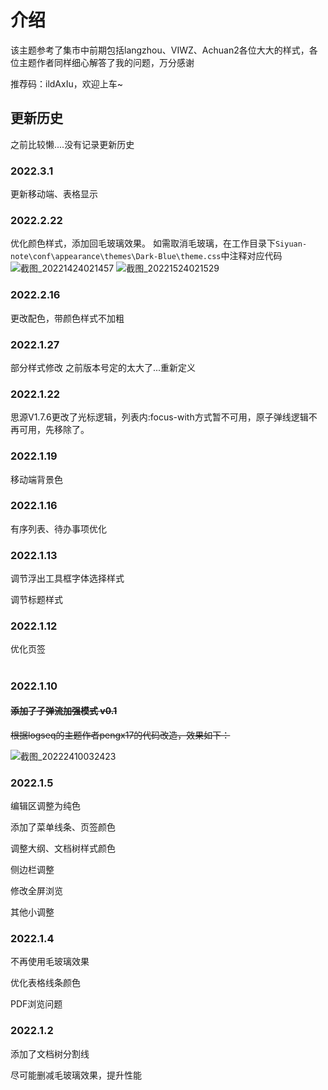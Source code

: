 # 介绍

该主题参考了集市中前期包括langzhou、VIWZ、Achuan2各位大大的样式，各位主题作者同样细心解答了我的问题，万分感谢

推荐码：ildAxIu，欢迎上车~

## 更新历史

之前比较懒....没有记录更新历史

### 2022.3.1

更新移动端、表格显示

### 2022.2.22

优化颜色样式，添加回毛玻璃效果。
如需取消毛玻璃，在工作目录下`Siyuan-note\conf\appearance\themes\Dark-Blue\theme.css`中注释对应代码
![截图_20221424021457](https://user-images.githubusercontent.com/61633409/155468593-87456432-949e-4673-98f7-3c79e562ff18.png)
![截图_20221524021529](https://user-images.githubusercontent.com/61633409/155468638-58854ab4-3d13-4cbf-a767-2ba071559bd2.png)

### 2022.2.16

更改配色，带颜色样式不加粗

### 2022.1.27
部分样式修改
之前版本号定的太大了...重新定义


### 2022.1.22

思源V1.7.6更改了光标逻辑，列表内:focus-with方式暂不可用，原子弹线逻辑不再可用，先移除了。

### 2022.1.19

移动端背景色

### 2022.1.16

有序列表、待办事项优化

### 2022.1.13

调节浮出工具框字体选择样式

调节标题样式

### 2022.1.12

优化页签

# 

### 2022.1.10

#### ~~添加了子弹流加强模式 v0.1~~

~~根据logseq的主题作者pengx17的代码改造，效果如下：~~

![截图_20222410032423](https://user-images.githubusercontent.com/61633409/148697503-4e30d537-b1c3-44be-b199-da7fe36f6f96.gif)

### 2022.1.5

编辑区调整为纯色

添加了菜单线条、页签颜色

调整大纲、文档树样式颜色

侧边栏调整

修改全屏浏览

其他小调整

### 2022.1.4

不再使用毛玻璃效果

优化表格线条颜色

PDF浏览问题

### 2022.1.2

添加了文档树分割线

尽可能删减毛玻璃效果，提升性能
